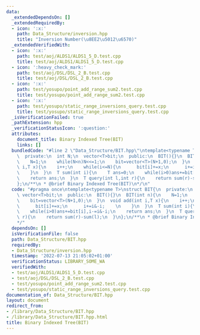 ```yaml
---
data:
  _extendedDependsOn: []
  _extendedRequiredBy:
  - icon: ':x:'
    path: Data_Structure/inversion.hpp
    title: "Inversion Number(\u8EE2\u5012\u6570)"
  _extendedVerifiedWith:
  - icon: ':x:'
    path: test/aoj/ALDS1/ALDS1_5_D.test.cpp
    title: test/aoj/ALDS1/ALDS1_5_D.test.cpp
  - icon: ':heavy_check_mark:'
    path: test/aoj/DSL/DSL_2_B.test.cpp
    title: test/aoj/DSL/DSL_2_B.test.cpp
  - icon: ':x:'
    path: test/yosupo/point_add_range_sum2.test.cpp
    title: test/yosupo/point_add_range_sum2.test.cpp
  - icon: ':x:'
    path: test/yosupo/static_range_inversions_query.test.cpp
    title: test/yosupo/static_range_inversions_query.test.cpp
  _isVerificationFailed: true
  _pathExtension: hpp
  _verificationStatusIcon: ':question:'
  attributes:
    document_title: Binary Indexed Tree(BIT)
    links: []
  bundledCode: "#line 2 \"Data_Structure/BIT.hpp\"\ntemplate<typename T>\nstruct BIT{\n\
    \  private:\n  int N;\n  vector<T>bit;\n  public:\n  BIT(){}\n  BIT(int n){\n\
    \    N=1;\n    while(N<n)N<<=1;\n    bit=vector<T>(N+1,0);\n  }\n  void add(int\
    \ i,T x){\n    i++;\n    while(i<=N){\n      bit[i]+=x;\n      i+=i&-i;    \n\
    \    }\n  }\n  T sum(int i){\n    T ans=0;\n    while(i>0)ans+=bit[i],i-=i&-i;\n\
    \    return ans;\n  }\n  T query(int l,int r){\n    return sum(r)-sum(l);\n  }\n\
    };\n/**\n * @brief Binary Indexed Tree(BIT)\n*/\n"
  code: "#pragma once\ntemplate<typename T>\nstruct BIT{\n  private:\n  int N;\n \
    \ vector<T>bit;\n  public:\n  BIT(){}\n  BIT(int n){\n    N=1;\n    while(N<n)N<<=1;\n\
    \    bit=vector<T>(N+1,0);\n  }\n  void add(int i,T x){\n    i++;\n    while(i<=N){\n\
    \      bit[i]+=x;\n      i+=i&-i;    \n    }\n  }\n  T sum(int i){\n    T ans=0;\n\
    \    while(i>0)ans+=bit[i],i-=i&-i;\n    return ans;\n  }\n  T query(int l,int\
    \ r){\n    return sum(r)-sum(l);\n  }\n};\n/**\n * @brief Binary Indexed Tree(BIT)\n\
    */"
  dependsOn: []
  isVerificationFile: false
  path: Data_Structure/BIT.hpp
  requiredBy:
  - Data_Structure/inversion.hpp
  timestamp: '2022-07-13 21:05:02+01:00'
  verificationStatus: LIBRARY_SOME_WA
  verifiedWith:
  - test/aoj/ALDS1/ALDS1_5_D.test.cpp
  - test/aoj/DSL/DSL_2_B.test.cpp
  - test/yosupo/point_add_range_sum2.test.cpp
  - test/yosupo/static_range_inversions_query.test.cpp
documentation_of: Data_Structure/BIT.hpp
layout: document
redirect_from:
- /library/Data_Structure/BIT.hpp
- /library/Data_Structure/BIT.hpp.html
title: Binary Indexed Tree(BIT)
---
```

